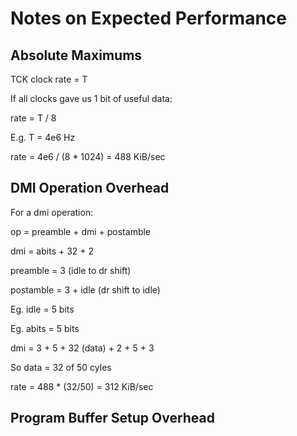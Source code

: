 # Notes on Expected Performance

## Absolute Maximums

TCK clock rate = T

If all clocks gave us 1 bit of useful data:

rate = T / 8

E.g. T = 4e6 Hz

rate = 4e6 / (8 * 1024) = 488 KiB/sec

## DMI Operation Overhead

For a dmi operation:

op = preamble + dmi + postamble

dmi = abits + 32 + 2

preamble = 3 (idle to dr shift)

postamble = 3 + idle (dr shift to idle)

Eg. idle = 5 bits

Eg. abits = 5 bits

dmi = 3 + 5 + 32 (data) + 2 + 5 + 3

So data = 32 of 50 cyles

rate = 488 * (32/50) = 312 KiB/sec

## Program Buffer Setup Overhead






